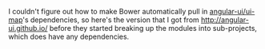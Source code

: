 I couldn't figure out how to make Bower automatically pull in [angular-ui/ui-map](https://github.com/angular-ui/ui-map)'s  dependencies, so here's the version that I got from http://angular-ui.github.io/ before they started breaking up the modules into sub-projects, which does have any dependencies.
